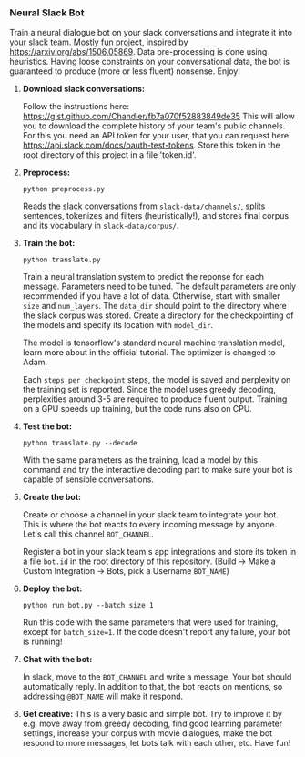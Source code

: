 ### Neural Slack Bot ###

Train a neural dialogue bot on your slack conversations and integrate it into your slack team. Mostly fun project, inspired by https://arxiv.org/abs/1506.05869. Data pre-processing is done using heuristics. Having loose constraints on your conversational data, the bot is guaranteed to produce (more or less fluent) nonsense. Enjoy!

1. **Download slack conversations:**

   Follow the instructions here: https://gist.github.com/Chandler/fb7a070f52883849de35
   This will allow you to download the complete history of your team's public channels. For this you need an API token for your user, that you can request here: https://api.slack.com/docs/oauth-test-tokens. Store this token in the root directory of this project in a file 'token.id'.

2. **Preprocess:** 

   `python preprocess.py`
   
   Reads the slack conversations from `slack-data/channels/`, splits sentences, tokenizes and filters (heuristically!), and stores final corpus and its vocabulary in `slack-data/corpus/`.

3. **Train the bot:**

   `python translate.py`
   
   Train a neural translation system to predict the reponse for each message. Parameters need to be tuned. The default parameters are only recommended if you have a lot of data. Otherwise, start with smaller `size` and `num_layers`. The `data_dir` should point to the directory where the slack corpus was stored. Create a directory for the checkpointing of the models and specify its location with `model_dir`.
   
   The model is tensorflow's standard neural machine translation model, learn more about in the official tutorial. The optimizer is changed to Adam. 
   
   Each `steps_per_checkpoint` steps, the model is saved and perplexity on the training set is reported. Since the model uses greedy decoding, perplexities around 3-5 are required to produce fluent output.
   Training on a GPU speeds up training, but the code runs also on CPU.

4. **Test the bot:** 

   `python translate.py --decode`
   
   With the same parameters as the training, load a model by this command and try the interactive decoding part to make sure your bot is capable of sensible conversations.

5. **Create the bot:** 

   Create or choose a channel in your slack team to integrate your bot. This is where the bot reacts to every incoming message by anyone. Let's call this channel `BOT_CHANNEL`.
   
   Register a bot in your slack team's app integrations and store its token in a file `bot.id` in the root directory of this repository. (Build -> Make a Custom Integration -> Bots, pick a Username `BOT_NAME`) 

6. **Deploy the bot:**

   `python run_bot.py --batch_size 1`
   
   Run this code with the same parameters that were used for training, except for `batch_size=1`.
   If the code doesn't report any failure, your bot is running!

7. **Chat with the bot:**

   In slack, move to the `BOT_CHANNEL` and write a message. Your bot should automatically reply.
   In addition to that, the bot reacts on mentions, so addressing `@BOT_NAME` will make it respond.

8. **Get creative:**
   This is a very basic and simple bot. Try to improve it by e.g. move away from greedy decoding, find good learning parameter settings, increase your corpus with movie dialogues, make the bot respond to more messages, let bots talk with each other, etc. Have fun!
   
